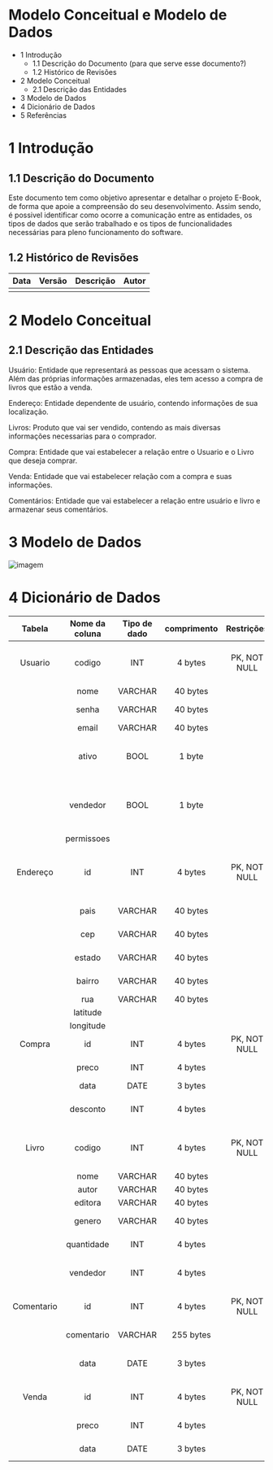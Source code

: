 # Modelo Conceitual e Modelo de Dados

- 1 Introdução
  - 1.1 Descrição do Documento (para que serve esse documento?)
  - 1.2 Histórico de Revisões
- 2 Modelo Conceitual
  - 2.1 Descrição das Entidades
- 3 Modelo de Dados
- 4 Dicionário de Dados
- 5 Referências

# 1 Introdução

## 1.1 Descrição do Documento

Este documento tem como objetivo apresentar e detalhar o projeto E-Book, de forma que apoie a compreensão do seu desenvolvimento. Assim sendo, é possivel identificar como ocorre a comunicação entre as entidades, os tipos de dados que serão trabalhado e os tipos de funcionalidades necessárias para pleno funcionamento do software.

## 1.2 Histórico de Revisões

| Data | Versão | Descrição | Autor |
| ---- | ------ | --------- | ----- |
|      |        |           |       |

# 2 Modelo Conceitual

## 2.1 Descrição das Entidades

Usuário: Entidade que representará as pessoas que acessam o sistema. Além das próprias informações armazenadas, eles tem acesso a compra de livros que estão a venda.

Endereço: Entidade dependente de usuário, contendo informações de sua localização.

Livros: Produto que vai ser vendido, contendo as mais diversas informações necessarias para o comprador.

Compra: Entidade que vai estabelecer a relação entre o Usuario e o Livro que deseja comprar.

Venda: Entidade que vai estabelecer relação com a compra e suas informações.

Comentários: Entidade que vai estabelecer a relação entre usuário e livro e armazenar seus comentários.

# 3 Modelo de Dados

![imagem](https://github.com/antoniofern/E-Book/blob/master/docs/modelo_de_dados.PNG)

# 4 Dicionário de Dados

|   Tabela   | Nome da coluna | Tipo de dado | comprimento |  Restrições  |                              Descrição                             |
|:----------:|:--------------:|:------------:|:-----------:|:------------:|:------------------------------------------------------------------:|
|   Usuario  |     codigo     |      INT     |   4 bytes   | PK, NOT NULL |      Numero de verificação do usuário, gerado automaticamente      |
|            |      nome      |    VARCHAR   |   40 bytes  |              |                           Nome do usuário                          |
|            |      senha     |    VARCHAR   |   40 bytes  |              |                          Senha do usuário                          |
|            |      email     |    VARCHAR   |   40 bytes  |              |                          email do usuário                          |
|            |      ativo     |     BOOL     |    1 byte   |              |      Valor booleano para checar se o usuário ainda está ativo      |
|            |    vendedor    |     BOOL     |    1 byte   |              | Valor booleano para checar se o usuário tem permissões de vendedor |
|            |   permissoes   |              |             |              |                                                                    |
|  Endereço  |       id       |      INT     |   4 bytes   | PK, NOT NULL |      Numero de verificação do Endereço, gerado automaticamente     |
|            |      pais      |    VARCHAR   |   40 bytes  |              |                       Pais local do Endereço                       |
|            |       cep      |    VARCHAR   |   40 bytes  |              |                     CEP de onde o Usuário vive                     |
|            |     estado     |    VARCHAR   |   40 bytes  |              |                         Estado do Endereço                         |
|            |     bairro     |    VARCHAR   |   40 bytes  |              |                         Bairro do endereço                         |
|            |       rua      |    VARCHAR   |   40 bytes  |              |                           Rua do Endereço                          |
|            |    latitude    |              |             |              |                                                                    |
|            |    longitude   |              |             |              |                                                                    |
|   Compra   |       id       |      INT     |   4 bytes   | PK, NOT NULL |                      Chave primária da  compra                     |
|            |      preco     |      INT     |   4 bytes   |              |                        Valor total da compra                       |
|            |      data      |     DATE     |   3 bytes   |              |                           Data da compra                           |
|            |    desconto    |      INT     |   4 bytes   |              |                     Desconto aplicado a  compra                    |
|    Livro   |     codigo     |      INT     |   4 bytes   | PK, NOT NULL |       Numero de verificação do Livro, gerado automaticamente       |
|            |      nome      |    VARCHAR   |   40 bytes  |              |                           Titulo do livro                          |
|            |      autor     |    VARCHAR   |   40 bytes  |              |                           Autor do Livro                           |
|            |     editora    |    VARCHAR   |   40 bytes  |              |                          Editora do Livro                          |
|            |     genero     |    VARCHAR   |   40 bytes  |              |                     Gênero do livro em questão                     |
|            |   quantidade   |      INT     |   4 bytes   |              |                   Quantidade de livros no estoque                  |
|            |    vendedor    |      INT     |   4 bytes   |              |               Código do usuário que vendeu tal livro               |
| Comentario |       id       |      INT     |   4 bytes   | PK, NOT NULL |                 Número de verificação do comentário                |
|            |   comentario   |    VARCHAR   |  255 bytes  |              |                       Conteúdo do comentário                       |
|            |      data      |     DATE     |   3 bytes   |              |                 Data em que o comentário foi feito                 |
|    Venda   |       id       |      INT     |   4 bytes   | PK, NOT NULL |                   Número de verificação da venda                   |
|            |      preco     |      INT     |   4 bytes   |              |                        Valor total da Venda                        |
|            |      data      |     DATE     |   3 bytes   |              |                    Data em que a venda foi feita                   |
